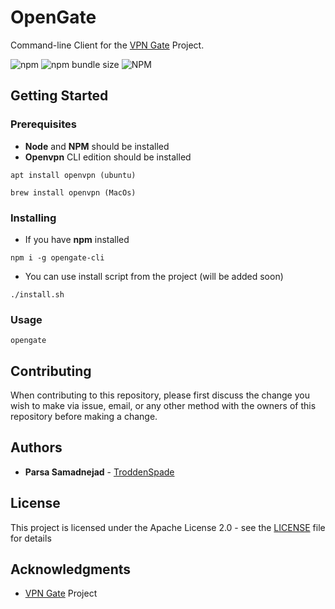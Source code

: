 # OpenGate

Command-line Client for the [VPN Gate](https://www.vpngate.net/) Project. 

![npm](https://img.shields.io/npm/dw/opengate-cli?style=flat-square) ![npm bundle size](https://img.shields.io/bundlephobia/min/opengate-cli?style=flat-square) ![NPM](https://img.shields.io/npm/l/opengate-cli?style=flat-square)
## Getting Started

### Prerequisites

* **Node** and **NPM** should be installed
* **Openvpn** CLI edition should be installed

```
apt install openvpn (ubuntu)

brew install openvpn (MacOs)
```

### Installing

* If you have **npm** installed

```
npm i -g opengate-cli
```

* You can use install script from the project (will be added soon)

```
./install.sh
```

### Usage
```
opengate
```

## Contributing

When contributing to this repository, please first discuss the change you wish to make via issue, email, or any other method with the owners of this repository before making a change.
## Authors

* **Parsa Samadnejad** - [TroddenSpade](https://github.com/troddenspade)


## License

This project is licensed under the Apache License 2.0 - see the [LICENSE](LICENSE) file for details

## Acknowledgments

* [VPN Gate](https://www.vpngate.net/) Project

